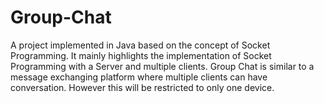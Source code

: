 # Group-Chat
A project implemented in Java based on the concept of Socket Programming. It mainly highlights the implementation of Socket Programming with a Server and multiple clients. Group Chat is similar to a message exchanging platform where multiple clients can have conversation. However this will be restricted to only one device. 
